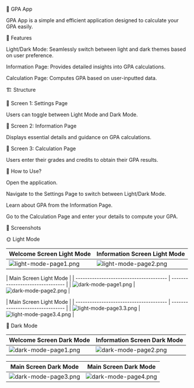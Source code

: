 📘 GPA App

GPA App is a simple and efficient application designed to calculate your GPA easily.

🚀 Features

Light/Dark Mode: Seamlessly switch between light and dark themes based on user preference.

Information Page: Provides detailed insights into GPA calculations.

Calculation Page: Computes GPA based on user-inputted data.

🏗 Structure

📌 Screen 1: Settings Page

Users can toggle between Light Mode and Dark Mode.

📌 Screen 2: Information Page

Displays essential details and guidance on GPA calculations.

📌 Screen 3: Calculation Page

Users enter their grades and credits to obtain their GPA results.

📖 How to Use?

Open the application.

Navigate to the Settings Page to switch between Light/Dark Mode.

Learn about GPA from the Information Page.

Go to the Calculation Page and enter your details to compute your GPA.

📱 Screenshots

🌞 Light Mode

| Welcome Screen Light Mode                   | Information Screen Light Mode    |
| ---------------------------------------     | -------------------------------- |
| ![light-mode-page1.png](./app//src/main/java/com/rubabe/screens/light-mode-page1.png) | ![light-mode-page2.png](./app//src/main/java/com/rubabe/screens/light-mode-page2.png) |

| Main Screen Light Mode |
| ---------------------------------------     | -------------------------------- |
| ![dark-mode-page1.png](./app//src/main/java/com/rubabe/screens/light-mode-page3.1.png) | ![dark-mode-page2.png](./app//src/main/java/com/rubabe/screens/light-mode-page3.2.png) |

| Main Screen Light Mode |
| ---------------------------------------     | -------------------------------- |
| ![light-mode-page3.3.png](./app//src/main/java/com/rubabe/screens/light-mode-page3.3.png) | ![light-mode-page3.4.png](./app//src/main/java/com/rubabe/screens/light-mode-page3.4.png) |

🌙 Dark Mode

| Welcome Screen Dark Mode                    | Information Screen Dark Mode          |
| ---------------------------------------     | -----------------------------------   |
| ![dark-mode-page1.png](./app//src/main/java/com/rubabe/screens/dark-mode-page1.png) | ![dark-mode-page2.png](./app//src/main/java/com/rubabe/screens/dark-mode-page2.png) |


| Main Screen Dark Mode                  | Main Screen Dark Mode                  |
| ------------------------------------   | -----------------------------------    |
| ![dark-mode-page3.png](./app//src/main/java/com/rubabe/screens/dark-mode-page3.png) | ![dark-mode-page4.png](./app//src/main/java/com/rubabe/screens/dark-mode-page4.png) |